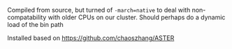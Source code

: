 Compiled from source, but turned of `-march=native` to deal with non-compatability with older CPUs on our cluster.
Should perhaps do a dynamic load of the bin path 

Installed based on
https://github.com/chaoszhang/ASTER
